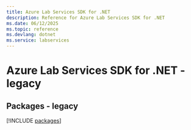 ```yaml
---
title: Azure Lab Services SDK for .NET
description: Reference for Azure Lab Services SDK for .NET
ms.date: 06/12/2025
ms.topic: reference
ms.devlang: dotnet
ms.service: labservices
---
```

# Azure Lab Services SDK for .NET - legacy
## Packages - legacy
[!INCLUDE [packages](lab-services-index.md)]